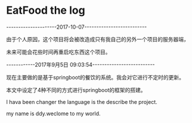 # EatFood the log

---------------------2017-10-07--------------------------

由于个人原因，这个项目将会被改造成只有我自己的另外一个项目的服务器端，

未来可能会花些时间再重启吃东西这个项目。


------------2017年9月5日 09:03:54--------------------------

现在主要做的是基于springboot的餐饮的系统。我会对它进行不定时的更新。

本文中设定了4种不同的方式进行springboot的框架的搭建。

I hava been changer the language is the describe the project.

my name is ddy.weclome to my world.



